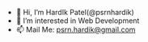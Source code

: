 - 👋 Hi, I’m HardIk Patel(@psrnhardik)
- 👀 I’m interested in Web Development
- 📫 Mail Me: psrn.hardik@gmail.com

<!---
psrnhardik/psrnhardik is a ✨ special ✨ repository because its `README.md` (this file) appears on your GitHub profile.
You can click the Preview link to take a look at your changes.
--->
